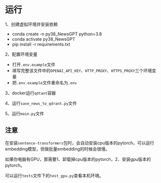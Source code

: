 # 运行
1、创建虚拟环境并安装依赖
   - conda create -n py38_NewsGPT python=3.8
   - conda activate py38_NewsGPT
   - pip install -r requirements.txt

2、配置环境变量
   - 打开`.env.example`文件
   - 填写完整该文件中的`OPENAI_API_KEY`、`HTTP_PROXY`、`HTTPS_PROXY`三个环境变量
   - 把`.env.example`文件重命名为`.env`

3、docker运行`qdtant`容器

4、运行`save_news_to_qdrant.py`文件

5、运行`main.py`文件

## 注意
在安装`sentence-transformers`包时，会自动安装cpu版本的pytorch，可以运行embedding模型，但做批量embedding的时候会很慢。

如果你电脑有GPU，那需要1、卸载掉cpu版本的pytorch，2、安装gpu版本的pytorch。

可以运行`tests`文件下的`test_gpu.py`查看本机环境。
